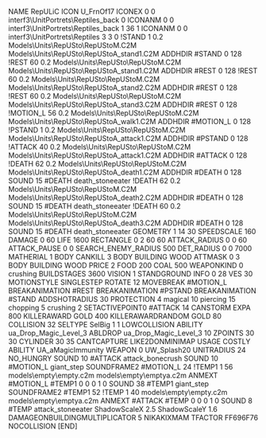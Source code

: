 NAME RepULiC
ICON U_FrnOf17
ICONEX 0 0 interf3\UnitPortrets\Reptiles_back 0
ICONANM 0 0 interf3\UnitPortrets\Reptiles_back 1 36 1
ICONANM 0 0 interf3\UnitPortrets\Reptiles 3 3 0
!STAND          1 0.2 Models\Units\RepUSto\RepUStoM.C2M Models\Units\RepUSto\RepUStoA_stand1.C2M
ADDHDIR #STAND 0 128
!REST          60 0.2 Models\Units\RepUSto\RepUStoM.C2M Models\Units\RepUSto\RepUStoA_stand1.C2M
ADDHDIR #REST 0 128
!REST          60 0.2 Models\Units\RepUSto\RepUStoM.C2M Models\Units\RepUSto\RepUStoA_stand2.C2M
ADDHDIR #REST 0 128
!REST          60 0.2 Models\Units\RepUSto\RepUStoM.C2M Models\Units\RepUSto\RepUStoA_stand3.C2M
ADDHDIR #REST 0 128
!MOTION_L      56 0.2 Models\Units\RepUSto\RepUStoM.C2M Models\Units\RepUSto\RepUStoA_walk1.C2M
ADDHDIR #MOTION_L 0 128
!PSTAND        1  0.2 Models\Units\RepUSto\RepUStoM.C2M Models\Units\RepUSto\RepUStoA_attack1.C2M
ADDHDIR #PSTAND 0 128 
!ATTACK        40 0.2 Models\Units\RepUSto\RepUStoM.C2M Models\Units\RepUSto\RepUStoA_attack1.C2M
ADDHDIR #ATTACK 0 128
!DEATH         62 0.2 Models\Units\RepUSto\RepUStoM.C2M Models\Units\RepUSto\RepUStoA_death1.C2M
ADDHDIR #DEATH 0 128
SOUND 15 #DEATH death_stoneeater
!DEATH         62 0.2 Models\Units\RepUSto\RepUStoM.C2M Models\Units\RepUSto\RepUStoA_death2.C2M
ADDHDIR #DEATH 0 128
SOUND 15 #DEATH death_stoneeater
!DEATH         60 0.2 Models\Units\RepUSto\RepUStoM.C2M Models\Units\RepUSto\RepUStoA_death3.C2M
ADDHDIR #DEATH 0 128
SOUND 15 #DEATH death_stoneeater
GEOMETRY 1 14 30
SPEEDSCALE 160
DAMAGE   0 60
LIFE     1600
RECTANGLE 0 2 60 60
ATTACK_RADIUS 0 0 60
ATTACK_PAUSE 0 0
SEARCH_ENEMY_RADIUS 500
DET_RADIUS 0 0 7000
MATHERIAL 1 BODY
CANKILL 3 BODY BUILDING WOOD 
ATTMASK 0 3 BODY BUILDING WOOD 
PRICE 2 FOOD 200 COAL 500
WEAPONKIND 0 crushing
BUILDSTAGES 3600
VISION 1
STANDGROUND
INFO 0 28
VES 30
MOTIONSTYLE SINGLESTEP
ROTATE 12
MOVEBREAK #MOTION_L
BREAKANIMATION #REST
BREAKANIMATION #PSTAND
BREAKANIMATION #STAND
ADDSHOTRADIUS 30
PROTECTION 4 magical 10 piercing 15 chopping 5 crushing 2
SETACTIVEPOINT0 #ATTACK 14
CANSTORM
EXPA 800
KILLERAWARD             GOLD 400
KILLERAWARDRANDOM       GOLD 80
COLLISION 32
SELTYPE SelBig 1 1
LOWCOLLISION
ABILITY ua_Drop_Magic_Level_3
ABLDROP ua_Drop_Magic_Level_3 10
ZPOINTS 30 30
CYLINDER 30 35
CANTCAPTURE
LIKE2DONMINIMAP
USAGE COSTLY
ABILITY UA_aMagicImmunity
WEAPON 0 UW_Splash20
UNITRADIUS 24
NO_HUNGRY
SOUND 10 #ATTACK attack_bonecrush
SOUND 10 #MOTION_L giant_step
SOUNDFRAME2 #MOTION_L 24
!TEMP1  1 56 models\empty\empty.c2m models\empty\emptya.c2m
ANMEXT #MOTION_L #TEMP1 0 0 0 1 0
SOUND 38 #TEMP1 giant_step
SOUNDFRAME2 #TEMP1 52
!TEMP  1 40 models\empty\empty.c2m models\empty\emptya.c2m
ANMEXT #ATTACK #TEMP 0 0 0 1 0
SOUND 8 #TEMP attack_stoneeater
ShadowScaleX 2.5
ShadowScaleY 1.6
DAMAGEONBUILDINGMULTIPLICATOR 5
NIKAKIXMAM
TFACTOR FF696F76
NOCOLLISION
[END]

